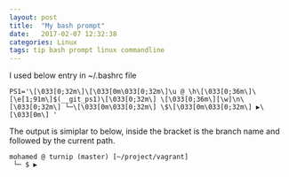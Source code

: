 ```yaml
---
layout: post
title:  "My bash prompt"
date:   2017-02-07 12:32:38
categories: Linux
tags: tip bash prompt linux commandline
---
```


I used below entry in ~/.bashrc file 

```
PS1='\[\033[0;32m\]\[\033[0m\033[0;32m\]\u @ \h\[\033[0;36m\]\[\e[1;91m\]$(__git_ps1)\[\033[0;32m\] \[\033[0;36m\][\w]\n\[\033[0;32m\] └─\[\033[0m\033[0;32m\] \$\[\033[0m\033[0;32m\] ▶\[\033[0m\] '
```

The output is simiplar to below, inside the bracket is the branch name and followed by the current path.
```
mohamed @ turnip (master) [~/project/vagrant]
 └─ $ ▶
```
